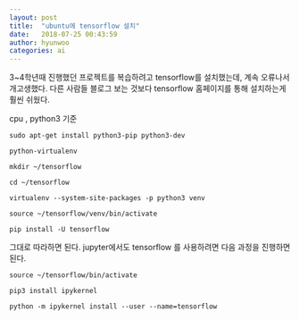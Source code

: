 ```yaml
---
layout: post
title:  "ubuntu에 tensorflow 설치"
date:   2018-07-25 00:43:59
author: hyunwoo
categories: ai
---
```


3~4학년때 진행했던 프로젝트를 복습하려고 tensorflow를 설치했는데, 계속 오류나서 개고생했다.
다른 사람들 블로그 보는 것보다 tensorflow 홈페이지를 통해 설치하는게 훨씬 쉬웠다.

cpu , python3 기준

```
sudo apt-get install python3-pip python3-dev 
```
```
python-virtualenv
```
```
mkdir ~/tensorflow
```
```
cd ~/tensorflow
```
```
virtualenv --system-site-packages -p python3 venv
```
```
source ~/tensorflow/venv/bin/activate
```
```
pip install -U tensorflow
```

그대로 따라하면 된다. jupyter에서도 tensorflow 를 사용하려면 다음 과정을 진행하면된다.

```
source ~/tensorflow/bin/activate
```
```
pip3 install ipykernel
```
```
python -m ipykernel install --user --name=tensorflow
```


